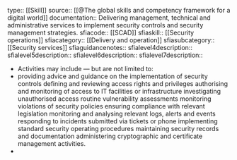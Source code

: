 type:: [[Skill]]
source:: [[@The global skills and competency framework for a digital world]]
documentation:: Delivering management, technical and administrative services to implement security controls and security management strategies.
sfiacode:: [[SCAD]]
sfiaskill:: [[Security operations]]
sfiacategory:: [[Delivery and operation]]
sfiasubcategory::  [[Security services]]
sfiaguidancenotes:: 
sfialevel4description::
sfialevel5description::
sfialevel6description::
sfialevel7description::

- Activities may include — but are not limited to:
- providing advice and guidance on the implementation of security controls
  defining and reviewing access rights and privileges
  authorising and monitoring of access to IT facilities or infrastructure
  investigating unauthorised access
  routine vulnerability assessments
  monitoring violations of security policies
  ensuring compliance with relevant legislation
  monitoring and analysing relevant logs, alerts and events
  responding to incidents submitted via tickets or phone
  implementing standard security operating procedures
  maintaining security records and documentation
  administering cryptographic and certificate management activities.
-